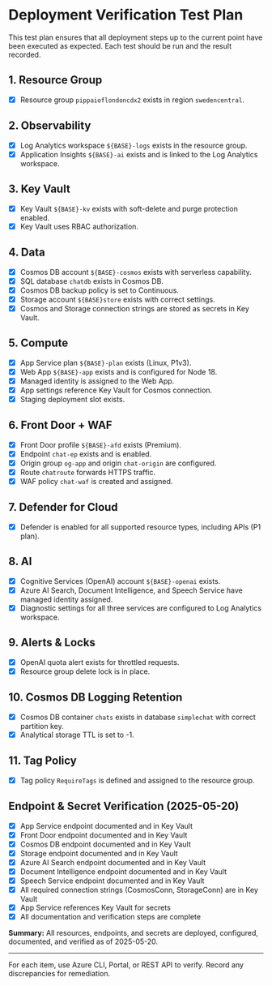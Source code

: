 # Deployment Verification Test Plan

This test plan ensures that all deployment steps up to the current point have been executed as expected. Each test should be run and the result recorded.

## 1. Resource Group
- [x] Resource group `pippaioflondoncdx2` exists in region `swedencentral`.

## 2. Observability
- [x] Log Analytics workspace `${BASE}-logs` exists in the resource group.
- [x] Application Insights `${BASE}-ai` exists and is linked to the Log Analytics workspace.

## 3. Key Vault
- [x] Key Vault `${BASE}-kv` exists with soft-delete and purge protection enabled.
- [x] Key Vault uses RBAC authorization.

## 4. Data
- [x] Cosmos DB account `${BASE}-cosmos` exists with serverless capability.
- [x] SQL database `chatdb` exists in Cosmos DB.
- [x] Cosmos DB backup policy is set to Continuous.
- [x] Storage account `${BASE}store` exists with correct settings.
- [x] Cosmos and Storage connection strings are stored as secrets in Key Vault.

## 5. Compute
- [x] App Service plan `${BASE}-plan` exists (Linux, P1v3).
- [x] Web App `${BASE}-app` exists and is configured for Node 18.
- [x] Managed identity is assigned to the Web App.
- [x] App settings reference Key Vault for Cosmos connection.
- [x] Staging deployment slot exists.

## 6. Front Door + WAF
- [x] Front Door profile `${BASE}-afd` exists (Premium).
- [x] Endpoint `chat-ep` exists and is enabled.
- [x] Origin group `og-app` and origin `chat-origin` are configured.
- [x] Route `chatroute` forwards HTTPS traffic.
- [x] WAF policy `chat-waf` is created and assigned.

## 7. Defender for Cloud
- [x] Defender is enabled for all supported resource types, including APIs (P1 plan).

## 8. AI
- [x] Cognitive Services (OpenAI) account `${BASE}-openai` exists.
- [x] Azure AI Search, Document Intelligence, and Speech Service have managed identity assigned.
- [x] Diagnostic settings for all three services are configured to Log Analytics workspace.

## 9. Alerts & Locks
- [x] OpenAI quota alert exists for throttled requests.
- [x] Resource group delete lock is in place.

## 10. Cosmos DB Logging Retention
- [x] Cosmos DB container `chats` exists in database `simplechat` with correct partition key.
- [x] Analytical storage TTL is set to -1.

## 11. Tag Policy
- [x] Tag policy `RequireTags` is defined and assigned to the resource group.

## Endpoint & Secret Verification (2025-05-20)
- [x] App Service endpoint documented and in Key Vault
- [x] Front Door endpoint documented and in Key Vault
- [x] Cosmos DB endpoint documented and in Key Vault
- [x] Storage endpoint documented and in Key Vault
- [x] Azure AI Search endpoint documented and in Key Vault
- [x] Document Intelligence endpoint documented and in Key Vault
- [x] Speech Service endpoint documented and in Key Vault
- [x] All required connection strings (CosmosConn, StorageConn) are in Key Vault
- [x] App Service references Key Vault for secrets
- [x] All documentation and verification steps are complete

**Summary:**
All resources, endpoints, and secrets are deployed, configured, documented, and verified as of 2025-05-20.

---

For each item, use Azure CLI, Portal, or REST API to verify. Record any discrepancies for remediation.

